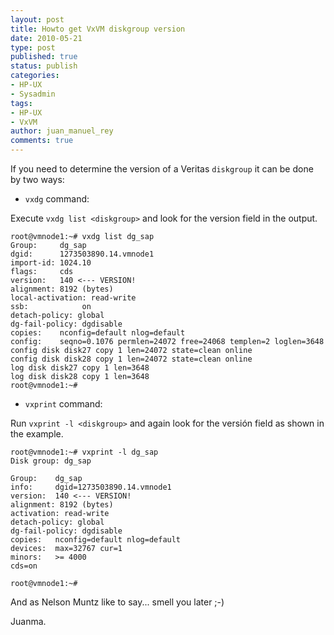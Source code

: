 ```yaml
---
layout: post
title: Howto get VxVM diskgroup version
date: 2010-05-21
type: post
published: true
status: publish
categories:
- HP-UX
- Sysadmin
tags:
- HP-UX
- VxVM
author: juan_manuel_rey
comments: true
---
```


If you need to determine the version of a Veritas `diskgroup` it can be done by two ways:

-   `vxdg` command:

Execute `vxdg list <diskgroup>` and look for the version field in the output.

```
root@vmnode1:~# vxdg list dg_sap
Group:     dg_sap
dgid:      1273503890.14.vmnode1
import-id: 1024.10
flags:     cds
version:   140 <--- VERSION!
alignment: 8192 (bytes)
local-activation: read-write
ssb:            on
detach-policy: global
dg-fail-policy: dgdisable
copies:    nconfig=default nlog=default
config:    seqno=0.1076 permlen=24072 free=24068 templen=2 loglen=3648
config disk disk27 copy 1 len=24072 state=clean online
config disk disk28 copy 1 len=24072 state=clean online
log disk disk27 copy 1 len=3648
log disk disk28 copy 1 len=3648
root@vmnode1:~#
```

-   `vxprint` command:

Run `vxprint -l <diskgroup>` and again look for the versión field as shown in the example.

```
root@vmnode1:~# vxprint -l dg_sap
Disk group: dg_sap

Group:    dg_sap
info:     dgid=1273503890.14.vmnode1
version:  140 <--- VERSION!
alignment: 8192 (bytes)
activation: read-write
detach-policy: global
dg-fail-policy: dgdisable
copies:   nconfig=default nlog=default
devices:  max=32767 cur=1
minors:   >= 4000
cds=on

root@vmnode1:~#
```

And as Nelson Muntz like to say... smell you later ;-)

Juanma.
